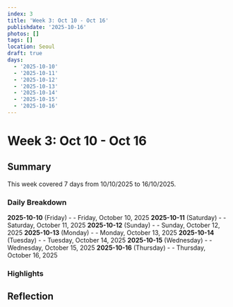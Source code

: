 ```yaml
---
index: 3
title: 'Week 3: Oct 10 - Oct 16'
publishdate: '2025-10-16'
photos: []
tags: []
location: Seoul
draft: true
days:
  - '2025-10-10'
  - '2025-10-11'
  - '2025-10-12'
  - '2025-10-13'
  - '2025-10-14'
  - '2025-10-15'
  - '2025-10-16'
---
```

# Week 3: Oct 10 - Oct 16

## Summary

This week covered 7 days from 10/10/2025 to 16/10/2025.

### Daily Breakdown

**2025-10-10** (Friday) -  - Friday, October 10, 2025
**2025-10-11** (Saturday) -  - Saturday, October 11, 2025
**2025-10-12** (Sunday) -  - Sunday, October 12, 2025
**2025-10-13** (Monday) -  - Monday, October 13, 2025
**2025-10-14** (Tuesday) -  - Tuesday, October 14, 2025
**2025-10-15** (Wednesday) -  - Wednesday, October 15, 2025
**2025-10-16** (Thursday) -  - Thursday, October 16, 2025

### Highlights

<!-- Add weekly highlights here -->

## Reflection

<!-- Add weekly reflection here -->
